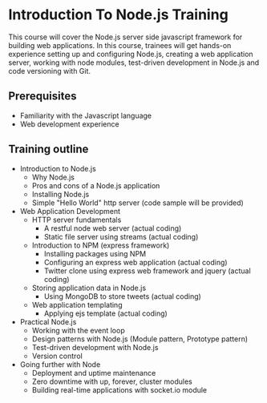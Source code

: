 Introduction To Node.js Training
===

This course will cover the Node.js server side javascript framework for building
web applications. In this course, trainees will get hands-on experience setting up and 
configuring Node.js, creating a web application server, working with node modules, test-driven
development in Node.js and code versioning with Git.

## Prerequisites

 - Familiarity with the Javascript language
 - Web development experience

## Training outline

- Introduction to Node.js
	- Why Node.js
	- Pros and cons of a Node.js application
	- Installing Node.js
	- Simple "Hello World" http server (code sample will be provided)
- Web Application Development
	- HTTP server fundamentals
		- A restful node web server (actual coding)
		- Static file server using streams (actual coding)
	- Introduction to NPM (express framework)
		- Installing packages using NPM
		- Configuring an express web application (actual coding)
		- Twitter clone using express web framework and jquery (actual coding)
	- Storing application data in Node.js
		- Using MongoDB to store tweets (actual coding)
	- Web application templating
		- Applying ejs template (actual coding)
- Practical Node.js
	- Working with the event loop
	- Design patterns with Node.js (Module pattern, Prototype pattern)
	- Test-driven development with Node.js
	- Version control
- Going further with Node
	- Deployment and uptime maintenance
	- Zero downtime with up, forever, cluster modules
	- Building real-time applications with socket.io module